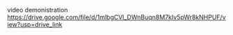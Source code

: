 video demonistration
https://drive.google.com/file/d/1mlbgCVl_DWnBuqn8M7kIv5pWr8kNHPUF/view?usp=drive_link
